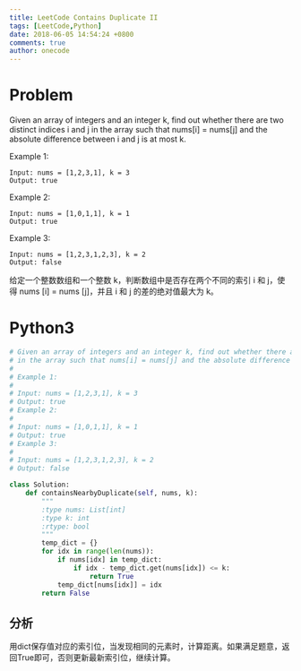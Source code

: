 ```yaml
---
title: LeetCode Contains Duplicate II
tags: [LeetCode,Python]
date: 2018-06-05 14:54:24 +0800
comments: true
author: onecode
---
```

# Problem

Given an array of integers and an integer k, find out whether there are two distinct indices i and j in the array such that nums[i] = nums[j] and the absolute difference between i and j is at most k.

Example 1:

```
Input: nums = [1,2,3,1], k = 3
Output: true
```

Example 2:

```
Input: nums = [1,0,1,1], k = 1
Output: true
```

Example 3:

```
Input: nums = [1,2,3,1,2,3], k = 2
Output: false
```

给定一个整数数组和一个整数 k，判断数组中是否存在两个不同的索引 i 和 j，使得 nums [i] = nums [j]，并且 i 和 j 的差的绝对值最大为 k。

<!--break-->

# Python3

``` python
# Given an array of integers and an integer k, find out whether there are two distinct indices i and j
# in the array such that nums[i] = nums[j] and the absolute difference between i and j is at most k.
#
# Example 1:
#
# Input: nums = [1,2,3,1], k = 3
# Output: true
# Example 2:
#
# Input: nums = [1,0,1,1], k = 1
# Output: true
# Example 3:
#
# Input: nums = [1,2,3,1,2,3], k = 2
# Output: false

class Solution:
    def containsNearbyDuplicate(self, nums, k):
        """
        :type nums: List[int]
        :type k: int
        :rtype: bool
        """
        temp_dict = {}
        for idx in range(len(nums)):
            if nums[idx] in temp_dict:
                if idx - temp_dict.get(nums[idx]) <= k:
                    return True
            temp_dict[nums[idx]] = idx
        return False

```

## 分析

用dict保存值对应的索引位，当发现相同的元素时，计算距离。如果满足题意，返回True即可，否则更新最新索引位，继续计算。